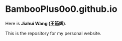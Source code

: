 # BambooPlus0o0.github.io

Here is **Jiahui Wang (王笳辉)**. 

This is the repository for my personal website.

